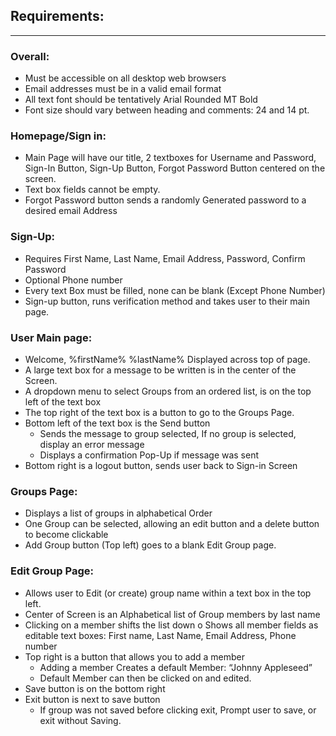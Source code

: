 ## **Requirements:** 
---
### **Overall:**
  - Must be accessible on all desktop web browsers
  -	Email addresses must be in a valid email format
  -	All text font should be tentatively Arial Rounded MT Bold
  -	Font size should vary between heading and comments: 24 and 14 pt.
### **Homepage/Sign in:**
  -	Main Page will have our title, 2 textboxes for Username and Password, Sign-In Button, Sign-Up Button, Forgot Password Button centered on the screen. 
  -	Text box fields cannot be empty.
  -	Forgot Password button sends a randomly Generated password to a desired email Address
### **Sign-Up:**
  -	Requires First Name, Last Name, Email Address, Password, Confirm Password
  -	Optional Phone number
  -	Every text Box must be filled, none can be blank (Except Phone Number)
  -	Sign-up button, runs verification method and takes user to their main page.
### **User Main page:**
  -	Welcome, %firstName% %lastName% Displayed across top of page.
  -	A large text box for a message to be written is in the center of the Screen. 
  -	A dropdown menu to select Groups from an ordered list, is on the top left of the text box
  -	The top right of the text box is a button to go to the Groups Page.
  -	Bottom left of the text box is the Send button
    -	Sends the message to group selected, If no group is selected, display an error message
    -	Displays a confirmation Pop-Up if message was sent
  -	Bottom right is a logout button, sends user back to Sign-in Screen
### **Groups Page:**
  -	Displays a list of groups in alphabetical Order
  -	One Group can be selected, allowing an edit button and a delete button to become clickable
  -	Add Group button (Top left) goes to a blank Edit Group page.
### **Edit Group Page:**
  -	Allows user to Edit (or create) group name within a text box in the top left.
  -	Center of Screen is an Alphabetical list of Group members by last name
  -	Clicking on a member shifts the list down
    o	Shows all member fields as editable text boxes: First name, Last Name, Email Address, Phone number
  -	Top right is a button that allows you to add a member
    -	Adding a member Creates a default Member: “Johnny Appleseed”
    -	Default Member can then be clicked on and edited.
  -	Save button is on the bottom right
  -	Exit button is next to save button
    -	If group was not saved before clicking exit, Prompt user to save, or exit without Saving.

